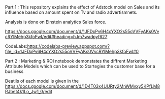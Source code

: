 Part 1 : 
This repository explains the effect of Adstock model on Sales and its influence based on amount spent on Tv and radio advertismnets.

Analysis is done on Einstein analytics Sales force.

https://docs.google.com/document/d/1JFDxPv6H4cYXO2s55oVVFyAKs0VvcRYlMehp3kfoFwI/edit#heading=h.lm7wadpyf627

CodeLabs:https://codelabs-preview.appspot.com/?file_id=1JFDxPv6H4cYXO2s55oVVFyAKs0VvcRYlMehp3kfoFwI#0


Part 2 : 
Marketing & ROI notebook demonstates the diffrent Marketing Attribute Models which can be used to Startegies the customer base for a business.

Deatils of each model is given in the https://docs.google.com/document/d/1D4T03x4UURty2MnWMvxy5KPfLM8RJbet4k1Lo_Jw1_0/edit

